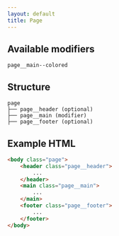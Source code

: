 ```yaml
---
layout: default
title: Page
---
```


## Available modifiers
```
page__main--colored
```

## Structure
```
page
├── page__header (optional)
├── page__main (modifier)
├── page__footer (optional)
```

## Example HTML
```html
<body class="page">
	<header class="page__header">
		...
	</header>
	<main class="page__main">
		...
	</main>
	<footer class="page__footer">
		...
	</footer>
</body>
```